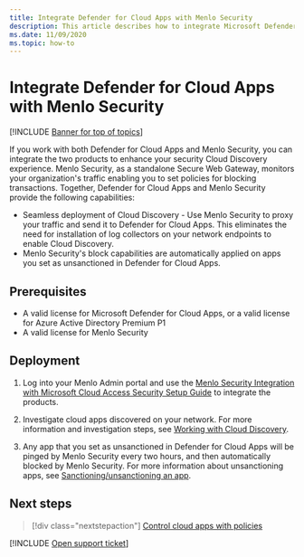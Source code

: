 ```yaml
---
title: Integrate Defender for Cloud Apps with Menlo Security
description: This article describes how to integrate Microsoft Defender for Cloud Apps with Menlo Security for seamless Cloud Discovery and automated block of unsanctioned apps.
ms.date: 11/09/2020
ms.topic: how-to
---
```

# Integrate Defender for Cloud Apps with Menlo Security

[!INCLUDE [Banner for top of topics](includes/banner.md)]

If you work with both Defender for Cloud Apps and Menlo Security, you can integrate the two products to enhance your security Cloud Discovery experience. Menlo Security, as a standalone Secure Web Gateway, monitors your organization's traffic enabling you to set policies for blocking transactions. Together, Defender for Cloud Apps and Menlo Security provide the following capabilities:

- Seamless deployment of Cloud Discovery - Use Menlo Security to proxy your traffic and send it to Defender for Cloud Apps. This eliminates the need for installation of log collectors on your network endpoints to enable Cloud Discovery.
- Menlo Security's block capabilities are automatically applied on apps you set as unsanctioned in Defender for Cloud Apps.

## Prerequisites

- A valid license for Microsoft Defender for Cloud Apps, or a valid license for Azure Active Directory Premium P1
- A valid license for Menlo Security

## Deployment

1. Log into your Menlo Admin portal and use the [Menlo Security Integration with Microsoft Cloud Access Security Setup Guide](https://admin.menlosecurity.com/docs/guides/web_admin_settings_casb.html?highlight=microsoft) to integrate the products.

1. Investigate cloud apps discovered on your network. For more information and investigation steps, see [Working with Cloud Discovery](working-with-cloud-discovery-data.md).
1. Any app that you set as unsanctioned in Defender for Cloud Apps will be pinged by Menlo Security every two hours, and then automatically blocked by Menlo Security. For more information about unsanctioning apps, see [Sanctioning/unsanctioning an app](governance-discovery.md#BKMK_SanctionApp).

## Next steps

> [!div class="nextstepaction"]
> [Control cloud apps with policies](control-cloud-apps-with-policies.md)

[!INCLUDE [Open support ticket](includes/support.md)]
